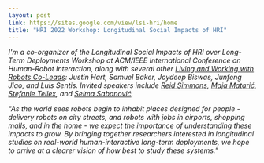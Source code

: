 ```yaml
---
layout: post
link: https://sites.google.com/view/lsi-hri/home
title: "HRI 2022 Workshop: Longitudinal Social Impacts of HRI"
---
```


*I'm a co-organizer of the Longitudinal Social Impacts of HRI over Long-Term Deployments Workshop at ACM/IEEE International Conference on Human-Robot Interaction, along with several other [Living and Working with Robots Co-Leads](https://bridgingbarriers.utexas.edu/projects/living-and-working-with-robots): Justin Hart, Samuel Baker, Joydeep Biswas, Junfeng Jiao, and Luis Sentis. Invited speakers include [Reid Simmons](http://www.cs.cmu.edu/~reids/), [Maja Matarić](https://robotics.usc.edu/~maja/), [Stefanie Tellex](https://cs.brown.edu/people/stellex/), and [Selma Sabanović](https://homes.luddy.indiana.edu/selmas/).*

*"As the world sees robots begin to inhabit places designed for people - delivery robots on city streets, and robots with jobs in airports, shopping malls, and in the home - we expect the importance of understanding these impacts to grow. By bringing together researchers interested in longitudinal studies on real-world human-interactive long-term deployments, we hope to arrive at a clearer vision of how best to study these systems."*
